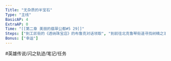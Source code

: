 ```yaml
---
Title: "无杂质的半宝石"
Type: "主线"
BasicAP: 4
ExtraAP: 0
Time: "[[第二章 美丽的翡翠公都#5 29]]"
Steps: ["到工匠街的《透纳珠宝店》的布鲁克对话领取", "到前往北克鲁琴街道寻找树精之泪", "调查红箭头位置，完成委托"]
Bonus: ["幸运"]
---
```


#英雄传说/闪之轨迹/笔记/任务